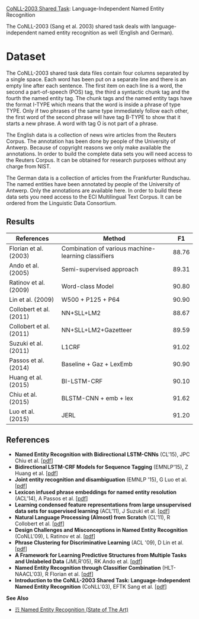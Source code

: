 [CoNLL-2003 Shared Task](https://cogcomp.org/page/resource_view/81): Language-Independent Named Entity Recognition

The CoNLL-2003 (Sang et al. 2003) shared task deals with language-independent named entity recognition as well (English and German).

# Dataset

The CoNLL-2003 shared task data files contain four columns separated by a single space. Each word has been put on a separate line and there is an empty line after each sentence. The first item on each line is a word, the second a part-of-speech (POS) tag, the third a syntactic chunk tag and the fourth the named entity tag. The chunk tags and the named entity tags have the format I-TYPE which means that the word is inside a phrase of type TYPE. Only if two phrases of the same type immediately follow each other, the first word of the second phrase will have tag B-TYPE to show that it starts a new phrase. A word with tag O is not part of a phrase.

The English data is a collection of news wire articles from the Reuters Corpus. The annotation has been done by people of the University of Antwerp. Because of copyright reasons we only make available the annotations. In order to build the complete data sets you will need access to the Reuters Corpus. It can be obtained for research purposes without any charge from NIST.

The German data is a collection of articles from the Frankfurter Rundschau. The named entities have been annotated by people of the University of Antwerp. Only the annotations are available here. In order to build these data sets you need access to the ECI Multilingual Text Corpus. It can be ordered from the Linguistic Data Consortium.

## Results

| References              | Method                                              | F1    |
|-------------------------|-----------------------------------------------------|-------|
| Florian et al. (2003)   | Combination of various machine-learning classifiers | 88.76 |
| Ando et al. (2005)      | Semi-supervised approach                            | 89.31 |
| Ratinov et al. (2009)  | Word-class Model                                    | 90.80 |
| Lin et al. (2009)     | W500 + P125 + P64                                   | 90.90 |
| Collobert et al. (2011) | NN+SLL+LM2                                          | 88.67 |
| Collobert et al. (2011) | NN+SLL+LM2+Gazetteer                                | 89.59 |
| Suzuki et al. (2011)    | L1CRF                                               | 91.02 |
| Passos et al. (2014)    | Baseline + Gaz + LexEmb                             | 90.90 |
| Huang et al. (2015)     | BI-LSTM-CRF                                         | 90.10 |
| Chiu et al. (2015)  | BLSTM-CNN + emb + lex                               | 91.62 |
| Luo et al. (2015)       | JERL                                                | 91.20 |


## References 

* **Named Entity Recognition with Bidirectional LSTM-CNNs** (CL'15), JPC Chiu et al. [[pdf](https://arxiv.org/pdf/1511.08308.pdf)]
* **Bidirectional LSTM-CRF Models for Sequence Tagging** (EMNLP'15), Z Huang et al. [[pdf](https://arxiv.org/pdf/1508.01991.pdf)]
* **Joint entity recognition and disambiguation** (EMNLP '15), G Luo et al. [[pdf](http://aclweb.org/anthology/D15-1104)]
* **Lexicon infused phrase embeddings for named entity resolution** (ACL'14), A Passos et al. [[pdf](http://www.aclweb.org/anthology/W14-1609)]
* **Learning condensed feature representations from large unsupervised data sets for supervised learning** (ACL'11), J Suzuki et al. [[pdf](http://www.aclweb.org/anthology/P11-2112)]
* **Natural Language Processing (Almost) from Scratch** (CL'11), R Collobert et al. [[pdf](http://www.jmlr.org/papers/volume12/collobert11a/collobert11a.pdf)]
* **Design Challenges and Misconceptions in Named Entity Recognition** (CoNLL'09), L Ratinov et al. [[pdf](http://www.aclweb.org/anthology/W09-1119)]
* **Phrase Clustering for Discriminative Learning** (ACL '09), D Lin et al. [[pdf](https://static.googleusercontent.com/media/research.google.com/en//pubs/archive/35520.pdf)]
* **A Framework for Learning Predictive Structures from Multiple Tasks and Unlabeled Data** (JMLR'05), RK Ando et al. [[pdf](http://www.jmlr.org/papers/volume6/ando05a/ando05a.pdf)]
* **Named Entity Recognition through Classifier Combination** (HLT-NAACL'03), R Florian et al. [[pdf](http://clair.si.umich.edu/clair/HLT-NAACL03/conll/pdf/florian.pdf)]
* **Introduction to the CoNLL-2003 Shared Task: Language-Independent Named Entity Recognition** (CoNLL'03), EFTK Sang et al. [[pdf](http://aclweb.org/anthology/W03-0419)]

**See Also**

* [☶ Named Entity Recognition (State of The Art)](https://github.com/magizbox/underthesea/wiki/English-NLP-SOTA#named-entity-recognition)